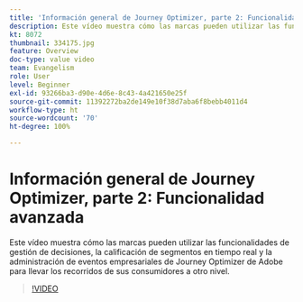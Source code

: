 ```yaml
---
title: 'Información general de Journey Optimizer, parte 2: Funcionalidad avanzada'
description: Este vídeo muestra cómo las marcas pueden utilizar las funcionalidades de gestión de decisiones, la calificación de segmentos en tiempo real y la administración de eventos empresariales de Journey Optimizer de Adobe para llevar los recorridos de sus consumidores a otro nivel.
kt: 8072
thumbnail: 334175.jpg
feature: Overview
doc-type: value video
team: Evangelism
role: User
level: Beginner
exl-id: 93266ba3-d90e-4d6e-8c43-4a421650e25f
source-git-commit: 11392272ba2de149e10f38d7aba6f8bebb4011d4
workflow-type: ht
source-wordcount: '70'
ht-degree: 100%

---
```


# Información general de Journey Optimizer, parte 2: Funcionalidad avanzada

Este vídeo muestra cómo las marcas pueden utilizar las funcionalidades de gestión de decisiones, la calificación de segmentos en tiempo real y la administración de eventos empresariales de Journey Optimizer de Adobe para llevar los recorridos de sus consumidores a otro nivel.

>[!VIDEO](https://video.tv.adobe.com/v/334175?quality=12)
